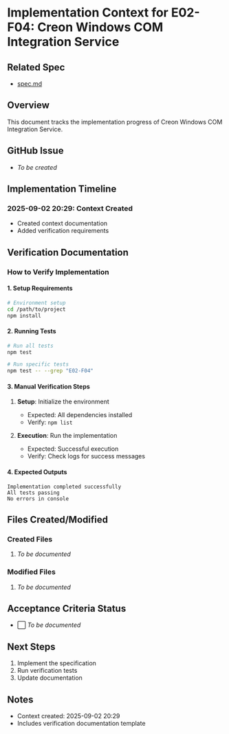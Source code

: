# Implementation Context for E02-F04: Creon Windows COM Integration Service

## Related Spec

- [spec.md](./spec.md)

## Overview

This document tracks the implementation progress of Creon Windows COM Integration Service.

## GitHub Issue

- *To be created*

## Implementation Timeline

### 2025-09-02 20:29: Context Created

- Created context documentation
- Added verification requirements

## Verification Documentation

### How to Verify Implementation

#### 1. Setup Requirements
```bash
# Environment setup
cd /path/to/project
npm install
```

#### 2. Running Tests
```bash
# Run all tests
npm test

# Run specific tests
npm test -- --grep "E02-F04"
```

#### 3. Manual Verification Steps
1. **Setup**: Initialize the environment
   - Expected: All dependencies installed
   - Verify: `npm list`

2. **Execution**: Run the implementation
   - Expected: Successful execution
   - Verify: Check logs for success messages

#### 4. Expected Outputs
```
Implementation completed successfully
All tests passing
No errors in console
```

## Files Created/Modified

### Created Files
1. *To be documented*

### Modified Files
1. *To be documented*

## Acceptance Criteria Status

- ⬜ *To be documented*

## Next Steps

1. Implement the specification
2. Run verification tests
3. Update documentation

## Notes

- Context created: 2025-09-02 20:29
- Includes verification documentation template

